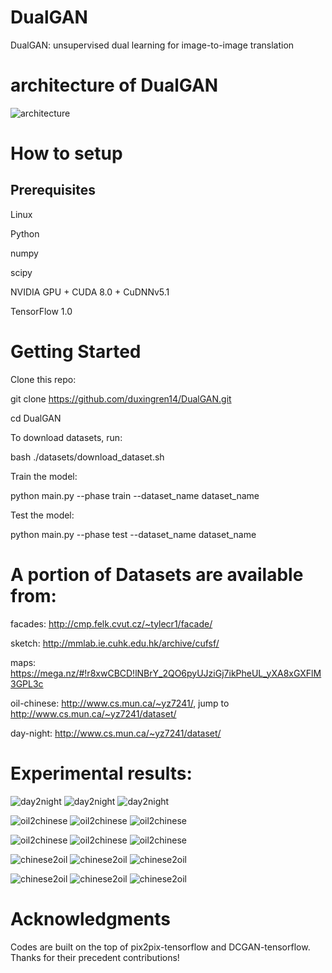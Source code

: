 
 # DualGAN
DualGAN: unsupervised dual learning for image-to-image translation

# architecture of DualGAN

![architecture](https://github.com/duxingren14/DualGAN/blob/master/0.png)



# How to setup

## Prerequisites

Linux

Python 

numpy

scipy

NVIDIA GPU + CUDA 8.0 + CuDNNv5.1

TensorFlow 1.0



# Getting Started

Clone this repo:

git clone https://github.com/duxingren14/DualGAN.git

cd DualGAN

To download datasets, run:

bash ./datasets/download_dataset.sh

Train the model:

python main.py --phase train --dataset_name dataset_name 

Test the model:

python main.py --phase test --dataset_name dataset_name



# A portion of Datasets are available from:

facades: http://cmp.felk.cvut.cz/~tylecr1/facade/

sketch: http://mmlab.ie.cuhk.edu.hk/archive/cufsf/

maps: https://mega.nz/#!r8xwCBCD!lNBrY_2QO6pyUJziGj7ikPheUL_yXA8xGXFlM3GPL3c

oil-chinese:  http://www.cs.mun.ca/~yz7241/, jump to http://www.cs.mun.ca/~yz7241/dataset/

day-night: http://www.cs.mun.ca/~yz7241/dataset/


# Experimental results:

![day2night](https://github.com/duxingren14/DualGAN/blob/master/1.PNG)
![day2night](https://github.com/duxingren14/DualGAN/blob/master/5.PNG)
![day2night](https://github.com/duxingren14/DualGAN/blob/master/6.PNG)



![oil2chinese](https://github.com/duxingren14/DualGAN/blob/master/A_1_realA.PNG)
![oil2chinese](https://github.com/duxingren14/DualGAN/blob/master/A_1_A2B.PNG)
![oil2chinese](https://github.com/duxingren14/DualGAN/blob/master/A_1_A2B2A.PNG)

![oil2chinese](https://github.com/duxingren14/DualGAN/blob/master/A_3_realA.PNG)
![oil2chinese](https://github.com/duxingren14/DualGAN/blob/master/A_3_A2B.PNG)
![oil2chinese](https://github.com/duxingren14/DualGAN/blob/master/A_3_A2B2A.PNG)

![chinese2oil](https://github.com/duxingren14/DualGAN/blob/master/B_1161_realB.PNG)
![chinese2oil](https://github.com/duxingren14/DualGAN/blob/master/B_1161_B2A.PNG)
![chinese2oil](https://github.com/duxingren14/DualGAN/blob/master/B_1161_B2A2B.PNG)

![chinese2oil](https://github.com/duxingren14/DualGAN/blob/master/B_1143_realB.PNG)
![chinese2oil](https://github.com/duxingren14/DualGAN/blob/master/B_1143_B2A.PNG)
![chinese2oil](https://github.com/duxingren14/DualGAN/blob/master/B_1143_B2A2B.PNG)

# Acknowledgments

Codes are built on the top of pix2pix-tensorflow and DCGAN-tensorflow. Thanks for their precedent contributions!
